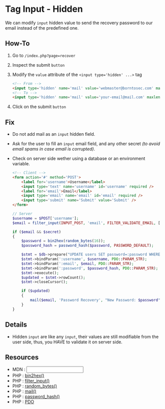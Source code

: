 # Tag Input - Hidden

We can modify `input` hidden value to send the recovery password to our email instead of the predefined one.

## How-To

1. Go to `/index.php?page=recover`
1. Inspect the submit `button`
1. Modify the `value` attribute of the `<input type='hidden' ...>` tag

	```html
	<!-- From -->
	<input type='hidden' name='mail' value='webmaster@borntosec.com' maxlength='15'>
	<!-- To -->
	<input type='hidden' name='mail' value='your-email@mail.com' maxlength='15'>
	```

1. Click on the submit `button`

## Fix

- Do not add mail as an `input` hidden field.
- Ask for the user to fill an `input` email field, and any other secret _(to avoid email spams in case email is corrupted)_.
- Check on server side wether using a database or an environment variable.

	```html
	<!-- Client -->
	<form action='#' method='POST'>
		<label for='username'>Username</label>
		<input type='text' name='username' id='username' required />
		<label for='email'>Email</label>
		<input type='email' name='email' id='email' required />
		<input type='submit' name='Submit' value='Submit' />
	</form>
	```

	```php
	// Server
	$username = $POST['username'];
	$email = filter_input(INPUT_POST, 'email', FILTER_VALIDATE_EMAIL, []);

	if ($email && $secret)
	{
		$password = bin2hex(random_bytes(16));
		$password_hash = password_hash($password, PASSWORD_DEFAULT);

		$stmt = $db->prepare("UPDATE users SET password=:password WHERE username=:username AND email=:email");
		$stmt->bindParam(':username', $username, PDO::PARAM_STR);
		$stmt->bindParam(':email', $email, PDO::PARAM_STR);
		$stmt->bindParam(':password', $password_hash, PDO::PARAM_STR);
		$stmt->execute();
		$updated = $stmt->rowCount();
		$stmt->closeCursor();

		if ($updated)
		{
			mail($email, 'Password Recovery', "New Password: $password");
		}
	}
	```

## Details

- Hidden `input` are like any `input`, their values are still modifiable from the user side, thus, you HAVE to validate it on server side.

## Resources

- MDN : [<input>](https://developer.mozilla.org/en-US/docs/Web/HTML/Element/input/hidden)
- PHP : [bin2hex()](https://www.php.net/manual/en/function.bin2hex.php)
- PHP : [filter_input()](https://www.php.net/manual/en/function.filter-input.php)
- PHP : [random_bytes()](https://www.php.net/manual/en/function.random-bytes)
- PHP : [mail()](https://www.php.net/manual/en/function.mail.php)
- PHP : [password_hash()](https://www.php.net/manual/en/ref.password.php)
- PHP : [PDO](https://www.php.net/manual/en/function.filter-input.php)
